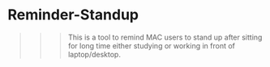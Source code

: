 
# Reminder-Standup


>>>This is a tool to remind MAC users to stand up after sitting for long time either studying or working in front of laptop/desktop.
